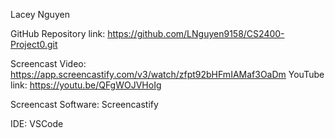 Lacey Nguyen

GitHub Repository link: https://github.com/LNguyen9158/CS2400-Project0.git

Screencast Video: https://app.screencastify.com/v3/watch/zfpt92bHFmIAMaf3OaDm 
YouTube link: https://youtu.be/QFgWOJVHoIg

Screencast Software: Screencastify

IDE: VSCode